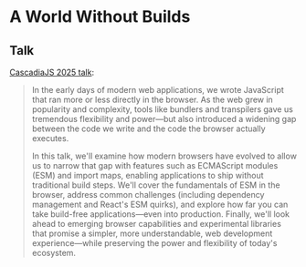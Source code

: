 # A World Without Builds

## Talk

[CascadiaJS 2025 talk](https://cascadiajs.com/2025/talks/a-world-without-builds):

> In the early days of modern web applications, we wrote JavaScript that ran more or less directly in the browser. As the web grew in popularity and complexity, tools like bundlers and transpilers gave us tremendous flexibility and power—but also introduced a widening gap between the code we write and the code the browser actually executes.
>
> In this talk, we'll examine how modern browsers have evolved to allow us to narrow that gap with features such as ECMAScript modules (ESM) and import maps, enabling applications to ship without traditional build steps. We'll cover the fundamentals of ESM in the browser, address common challenges (including dependency management and React's ESM quirks), and explore how far you can take build-free applications—even into production. Finally, we'll look ahead to emerging browser capabilities and experimental libraries that promise a simpler, more understandable, web development experience—while preserving the power and flexibility of today's ecosystem.
